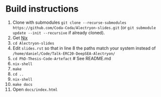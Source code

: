# Build instructions

1. Clone with submodules `git clone --recurse-submodules https://github.com/Coda-Coda/Alectryon-slides.git` (or `git submodule update --init --recursive` if already cloned).
2. Get [Nix](https://nixos.org)
2. `cd Alectryon-slides`
3. Edit `slides.rst` so that in line 8 the paths match your system instead of `/home/daniel/Code/Talk-ERC20-DeepSEA-Alectryon/`
4. `cd PhD-Thesis-Code-Artefact` # See README.md
5. `nix-shell`
6. `make`
7. `cd ..`
8.  `nix-shell`
9.  `make docs`
10. Open `docs/index.html`